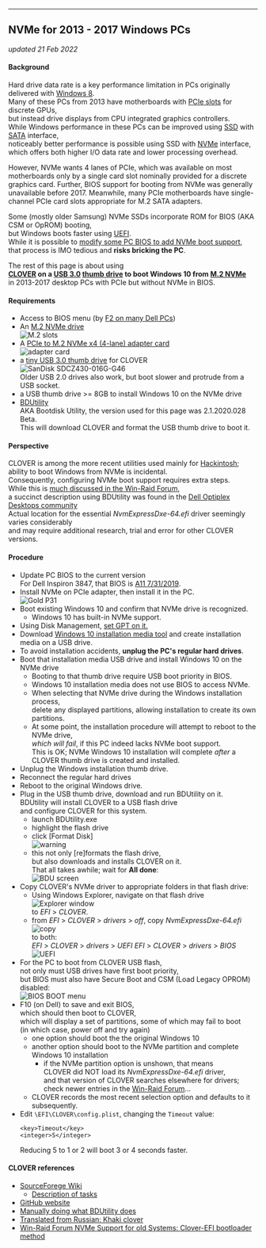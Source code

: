 
---
NVMe for 2013 - 2017 Windows PCs
---
*updated 21 Feb 2022*

#### Background
Hard drive data rate is a key performance limitation in PCs originally delivered with [Windows 8](https://en.wikipedia.org/wiki/Windows_8).  
Many of these PCs from 2013 have motherboards with [PCIe slots](https://en.wikipedia.org/wiki/PCI_Express) for discrete GPUs,   
but instead drive displays from CPU integrated graphics controllers.  
While Windows performance in these PCs can be improved using [SSD](https://en.wikipedia.org/wiki/Solid-state_drive) with [SATA](https://en.wikipedia.org/wiki/Serial_ATA) interface,  
noticeably better performance is possible using SSD with [NVMe](https://en.wikipedia.org/wiki/NVM_Express) interface,  
which offers both higher I/O data rate and lower processing overhead.

However, NVMe wants 4 lanes of PCIe, which was available on most motherboards
only by a single card slot nominally provided for a discrete graphics card.
Further, BIOS support for booting from NVMe was generally unavailable before 2017.
Meanwhile, many PCIe motherboards have single-channel PCIe card slots
appropriate for M.2 SATA adapters.

Some (mostly older Samsung) NVMe SSDs incorporate ROM for BIOS (AKA CSM or OpROM) booting,  
but Windows boots faster using [UEFI](https://www.howtogeek.com/56958/HTG-EXPLAINS-HOW-UEFI-WILL-REPLACE-THE-BIOS).  
While it is possible to [modify some PC BIOS to add NVMe boot support](https://www.tachytelic.net/2021/12/dell-optiplex-7020-nvme-ssd),  
that process is IMO tedious and **risks bricking the PC**.  

The rest of this page is about using  
 **[CLOVER](https://github.com/CloverHackyColor/CloverBootloader)
 on a [USB 3.0](https://en.wikipedia.org/wiki/USB_3.0)
 [thumb drive](https://en.wikipedia.org/wiki/USB_flash_drive)
 to boot Windows 10 from [M.2 NVMe](https://www.velocitymicro.com/blog/nvme-vs-m-2-vs-sata-whats-the-difference)**  
 in 2013-2017 desktop PCs with PCIe but without NVMe in BIOS.  

#### Requirements
* Access to BIOS menu (by [F2 on many Dell PCs](https://www.dell.com/support/kbdoc/en-us/000126121/access-uefi-bios-system-setup-from-windows-on-your-dell-system))  
* An [M.2 NVMe drive](https://www.tomshardware.com/reviews/best-ssds,3891.html)  
  ![M.2 slots](M.2slots.jpg)  
* A [PCIe to M.2 NVMe x4 (4-lane) adapter card](https://www.amazon.com/gp/product/B08G8PBB3K)  
    ![adapter card](PCIeNVMeS.2.jpg)  
* a [tiny USB 3.0 thumb drive](https://www.amazon.com/gp/product/B077Y149DL) for CLOVER   
  ![SanDisk SDCZ430-016G-G46](sandisk_sdcz430.jpg)  
  Older USB 2.0 drives also work, but boot slower and protrude from a USB socket.  
* a USB thumb drive >= 8GB to install Windows 10 on the NVMe drive
* [BDUtility](https://www.softpedia.com/get/System/Boot-Manager-Disk/Bootdisk-Utility.shtml#download)  
  AKA Bootdisk Utility, the version used for this page was 2.1.2020.028 Beta.  
  This will download CLOVER and format the USB thumb drive to boot it.

#### Perspective
CLOVER is among the more recent utilities used mainly for [Hackintosh](https://en.wikipedia.org/wiki/Hackintosh);  
ability to boot Windows from NVMe is incidental.  
Consequently, configuring NVMe boot support requires extra steps.  
While this is [much discussed in the Win-Raid Forum](https://www.win-raid.com/t2375f50-Guide-NVMe-boot-w-o-BIOS-modding-Clover-EFI-bootloader-method.html),  
a succinct description using BDUtility was found in the
[Dell Optiplex Desktops community](https://www.dell.com/community/Optiplex-Desktops/Is-the-dell-Optiplex-9020-compatible-with-an-NVMe-ssd/m-p/8096201/highlight/true#M55209)  
Actual location for the essential *NvmExpressDxe-64.efi* driver seemingly varies considerably  
and may require additional research, trial and error for other CLOVER versions.  

#### Procedure
* Update PC BIOS to the current version  
  For Dell Inspiron 3847, that BIOS is [A11 7/31/2019](https://www.dell.com/support/home/en-us/product-support/product/inspiron-3847-desktop/drivers).  
* Install NVMe on PCIe adapter, then install it in the PC.  
  ![Gold P31](NVMe_assy.jpg)  
* Boot existing Windows 10 and confirm that NVMe drive is recognized.  
  * Windows 10 has built-in NVMe support.  
* Using Disk Management, [set GPT on it.](https://www.howtogeek.com/245610/how-to-check-if-a-disk-uses-gpt-or-mbr-and-how-to-convert-between-the-two)  
* Download [Windows 10 installation media tool](https://www.microsoft.com/en-us/software-download/windows10) and create installation media on a USB drive.
* To avoid installation accidents, **unplug the PC's regular hard drives**.
* Boot that installation media USB drive and install Windows 10 on the NVMe drive
  - Booting to that thumb drive require USB boot priority in BIOS.  
  - Windows 10 installation media does not use BIOS to access NVMe.
  - When selecting that NVMe drive during the Windows installation process,  
    delete any displayed partitions, allowing installation to create its own partitions.
  - At some point, the installation procedure will attempt to reboot to the NVMe drive,  
    *which will fail*, if this PC indeed lacks NVMe boot support.  
    This is OK; NVMe Windows 10 installation will complete *after* a CLOVER thumb drive is created and installed.
* Unplug the Windows installation thumb drive.
* Reconnect the regular hard drives
* Reboot to the original Windows drive.
* Plug in the USB thumb drive, download and run BDUtility on it.  
  BDUtility will install CLOVER to a USB flash drive  
  and configure CLOVER for this system.  
  * launch BDUtility.exe  
  * highlight the flash drive  
  * click [Format Disk]  
   ![warning](Warning.gif)  
   - this not only [re]formats the flash drive,  
     but also downloads and installs CLOVER on it.  
     That all takes awhile; wait for **All done**:  
     ![BDU screen](BDU_done.gif)  
* Copy CLOVER's NVMe driver to appropriate folders in that flash drive:  
  - Using Windows Explorer, navigate on that flash drive  
    ![Explorer window](EFI.gif)  
    to *EFI* > *CLOVER*.  
  - from *EFI* > *CLOVER* > *drivers* > *off*, copy *NvmExpressDxe-64.efi*  
    ![copy](copy.gif)  
     to both:  
    *EFI* > *CLOVER* > *drivers* > *UEFI*
    *EFI* > *CLOVER* > *drivers* > *BIOS*
    ![UEFI](UEFI.gif)  
* For the PC to boot from CLOVER USB flash,  
  not only must USB drives have first boot priority,  
  but BIOS must also have Secure Boot and CSM (Load Legacy OPROM) disabled:  
  ![BIOS BOOT menu](SecureBoot.gif)  
* F10 (on Dell) to save and exit BIOS,  
  which should then boot to CLOVER,  
  which will display a set of partitions,
  some of which may fail to boot  
  (in which case, power off and try again)  
  - one option should boot the the original Windows 10  
  - another option should boot to the NVMe partition and complete Windows 10 installation  
    * if the NVMe partition option is unshown, that means  
      CLOVER did NOT load its *NvmExpressDxe-64.efi* driver,  
      and that version of CLOVER searches elsewhere for drivers;  
      check newer entries in the [Win-Raid Forum](https://www.win-raid.com/t2375f50-Guide-NVMe-boot-w-o-BIOS-modding-Clover-EFI-bootloader-method-32.html#msg107724)...    
  - CLOVER records the most recent selection option and defaults to it subsequently.  
* Edit `\EFI\CLOVER\config.plist`, changing the `Timeout` value:
  ```
  <key>Timeout</key>
  <integer>5</integer>
  ```
  Reducing 5 to 1 or 2 will boot 3 or 4 seconds faster.

#### CLOVER references
* [SourceForege Wiki](https://sourceforge.net/p/cloverefiboot/wiki)  
  - [Description of tasks](https://sourceforge.net/p/cloverefiboot/wiki/Technical-Background)  
* [GitHub website](https://github.com/CloverHackyColor/CloverBootloader)  
* [Manually doing what BDUtility does](https://www.insanelymac.com/forum/topic/310038-manually-install-clover-and-configure-boot-priority-with-easyuefi-in-windows)  
* [Translated from Russian: Khaki clover](https://drovosek01.github.io/CloverHackyColor-WebVersion/english/from%20Word/Clover_Of_Khaki_Color_eng_5129.htm)
* [Win-Raid Forum NVMe Support for old Systems: Clover-EFI bootloader method](https://www.win-raid.com/t2375f50-Guide-NVMe-boot-w-o-BIOS-modding-Clover-EFI-bootloader-method.html)  
